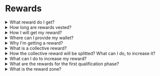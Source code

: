 # Rewards



<details>

<summary>What reward do I get?</summary>

Based on your point total and the collective goals achieved, you will receive an individual reward in $XBG tokens, as well as a collective reward in $XBG tokens. All rewards are [vested](rewards-test.md#how-long-are-rewards-vested).

</details>

<details>

<summary>How long are rewards vested?</summary>



</details>

<details>

<summary>How I will get my reward?</summary>

At the conclusion of the qualifier or season, rewards will be sent to the wallet you provided, based on your final rank after the contest has ended. Note: All rewards are [vested](rewards-test.md#how-long-are-rewards-vested).

</details>

<details>

<summary>Where can I provide my wallet?</summary>



</details>

<details>

<summary>Why I'm getting a reward?</summary>

We reward you in appreciation for your active participation and contribution to the expansion of the XBorg community and for promoting our $XBG token.

</details>

<details>

<summary>What is a collective reward?</summary>

A collective reward is a demonstration of our appreciation for participants' collective effort, where rewards are enhanced upon achieving milestone levels during the season. Depending on your season-ending rank, you will receive an additional reward from the collective pool.

</details>

<details>

<summary>How the collective reward will be splitted? What can I do, to increase it?</summary>

The Split of the collective reward is determined by your ranking and can be collectively augmented by achieving collective milestones or completing flash actions. For more information, please refer to the [rules](rules-test.md).

</details>

<details>

<summary>What can I do to increase my reward?</summary>

The best way to maximize your reward is through consistency combined with virality. The greater your reach, the higher you'll ascend on the leaderboard.

</details>

<details>

<summary>What are the rewards for the first qualification phase?</summary>

In the first qualification phase, the total rewards sum up to a maximum of 100k XBG, with a portion tied to the successful completion of collective goals.

</details>

<details>

<summary>What is the reward zone?</summary>



</details>
